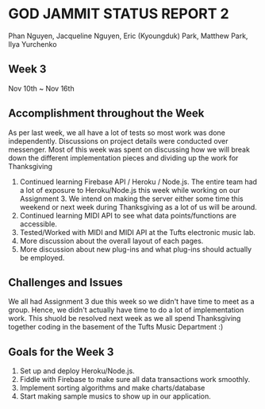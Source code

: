 # GOD JAMMIT STATUS REPORT 2

Phan Nguyen, Jacqueline Nguyen, Eric (Kyoungduk) Park, Matthew Park, Ilya Yurchenko

## Week 3

Nov 10th ~ Nov 16th

## Accomplishment throughout the Week

As per last week, we all have a lot of tests so most work was done independently. Discussions on project details were conducted over messenger. Most of this week was spent on discussing how we will break down the different implementation pieces and dividing up the work for Thanksgiving

1. Continued learning Firebase API / Heroku / Node.js. The entire team had a lot of exposure to Heroku/Node.js this week while working on our Assignment 3. We intend on making the server either some time this weekend or next week during Thanksgiving as a lot of us will be around. 
2. Continued learning MIDI API to see what data points/functions are accessible.
3. Tested/Worked with MIDI and MIDI API at the Tufts electronic music lab.
4. More discussion about the overall layout of each pages.
5. More discussion about new plug-ins and what plug-ins should actually be employed.

## Challenges and Issues

We all had Assignment 3 due this week so we didn't have time to meet as a group. Hence, we didn't actually have time to do a lot of implementation work. This shuold be resolved next week as we all spend Thanksgiving together coding in the basement of the Tufts Music Department :) 

## Goals for the Week 3

1. Set up and deploy Heroku/Node.js.
2. Fiddle with Firebase to make sure all data transactions work smoothly. 
3. Implement sorting algorithms and make charts/database
4. Start making sample musics to show up in our application.
